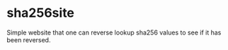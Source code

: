 # sha256site
Simple website that one can reverse lookup sha256 values to see if it has been reversed.
